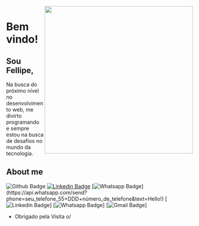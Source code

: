 <img align="right" width="400" height="400" src="https://fellipecarvalho.com/images/undraw/hero.svg">
 
# Bem vindo!
 
## Sou Fellipe,
 
Na busca do próximo nível no desenvolvimento web, me divirto programando e sempre estou na busca de desafios no mundo da tecnologia.
 
## About me 
![Github Badge](https://img.shields.io/badge/-Github-000?style=flat-square&logo=Github&logoColor=white&link=https://github.com/FellipeCarvalho)
[![Linkedin Badge](https://img.shields.io/badge/-LinkedIn-blue?style=flat-square&logo=Linkedin&logoColor=white&link=link_do_seu_perfil_no_linkedin)](link_do_seu_perfil_no_linkedin)
[![Whatsapp Badge](https://img.shields.io/badge/-Whatsapp-4CA143?style=flat-square&labelColor=4CA143&logo=whatsapp&logoColor=white&link=https://api.whatsapp.com/send?phone=seu_telefone_55+DDD+número_de_telefone&text=Hello!)](https://api.whatsapp.com/send?phone=seu_telefone_55+DDD+número_de_telefone&text=Hello!)
[![Linkedin Badge](https://www.linkedin.com/in/fellipe-carvalho-6b688190/)]
[![Whatsapp Badge](https://api.whatsapp.com/send?phone=5541998290782&text=Fala%20Fellipe!%20Te%20achei%20pelo%20Github.%20)]
[![Gmail Badge](https://img.shields.io/badge/-Gmail-c14438?style=flat-square&logo=Gmail&logoColor=white&link=mailto:fellipealbert3@gmail.com)]
 
- Obrigado pela Visita o/
